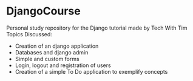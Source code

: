 # DjangoCourse
Personal study repository for the Django tutorial made by Tech With Tim
Topics Discussed:
- Creation of an django application
- Databases and django admin
- Simple and custom forms
- Login, logout and registration of users
- Creation of a simple To Do application to exemplify concepts
